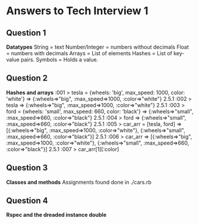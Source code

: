 # Answers to Tech Interview 1

## Question 1
**Datatypes**
String = text
Number/Integer = numbers without decimals
Float = numbers with decimals
Arrays = List of elements
Hashes = List of key-value pairs.
Symbols = Holds a value.

## Question 2
**Hashes and arrays**
:001 > tesla = {wheels: 'big', max_speed: 1000, color: 'white'}
 => {:wheels=>"big", :max_speed=>1000, :color=>"white"} 
2.5.1 :002 > tesla
 => {:wheels=>"big", :max_speed=>1000, :color=>"white"} 
2.5.1 :003 > ford = {wheels: 'small', max_speed: 660, color: 'black'}
 => {:wheels=>"small", :max_speed=>660, :color=>"black"} 
2.5.1 :004 > ford
 => {:wheels=>"small", :max_speed=>660, :color=>"black"} 
2.5.1 :005 > car_arr = [tesla, ford]
 => [{:wheels=>"big", :max_speed=>1000, :color=>"white"}, {:wheels=>"small", :max_speed=>660, :color=>"black"}] 
2.5.1 :006 > car_arr
 => [{:wheels=>"big", :max_speed=>1000, :color=>"white"}, {:wheels=>"small", :max_speed=>660, :color=>"black"}] 
2.5.1 :007 > car_arr[1][:color]

## Question 3
**Classes and methods**
Assignments found done in ./cars.rb

## Question 4
**Rspec and the dreaded instance double**
